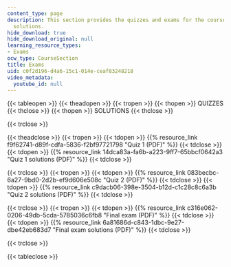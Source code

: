 ```yaml
---
content_type: page
description: This section provides the quizzes and exams for the course along with
  solutions.
hide_download: true
hide_download_original: null
learning_resource_types:
- Exams
ocw_type: CourseSection
title: Exams
uid: c0f2d196-d4a6-15c1-014e-ceaf83248218
video_metadata:
  youtube_id: null
---
```


{{< tableopen >}}
{{< theadopen >}}
{{< tropen >}}
{{< thopen >}}
QUIZZES
{{< thclose >}}
{{< thopen >}}
SOLUTIONS
{{< thclose >}}

{{< trclose >}}

{{< theadclose >}}
{{< tropen >}}
{{< tdopen >}}
{{% resource_link f9f62741-d89f-cdfa-5836-f2bf97721798 "Quiz 1 (PDF)" %}}
{{< tdclose >}}
{{< tdopen >}}
{{% resource_link 14dca83a-fa6b-a223-9ff7-65bbcf0642a3 "Quiz 1 solutions (PDF)" %}}
{{< tdclose >}}

{{< trclose >}}
{{< tropen >}}
{{< tdopen >}}
{{% resource_link 083becbc-6a27-9bd0-2d2b-ef9d606e508c "Quiz 2 (PDF)" %}}
{{< tdclose >}}
{{< tdopen >}}
{{% resource_link c9dacb06-398e-3504-b12d-c1c28c8c6a3b "Quiz 2 solutions (PDF)" %}}
{{< tdclose >}}

{{< trclose >}}
{{< tropen >}}
{{< tdopen >}}
{{% resource_link c316e062-0206-49db-5cda-5785036c6fb8 "Final exam (PDF)" %}}
{{< tdclose >}}
{{< tdopen >}}
{{% resource_link 6a81686d-c843-1dbc-9e27-dbe42eb683d7 "Final exam solutions (PDF)" %}}
{{< tdclose >}}

{{< trclose >}}

{{< tableclose >}}